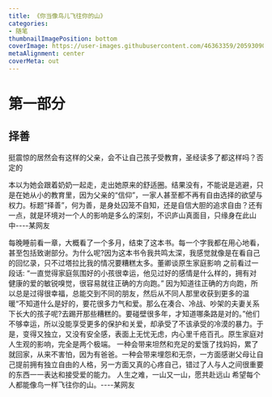 ```yaml
---
title: 《你当像鸟儿飞往你的山》
categories: 
- 随笔
thumbnailImagePosition: bottom
coverImage: https://user-images.githubusercontent.com/46363359/205930907-b9d33212-b444-41e7-b404-f4919ef56fa0.jpg
metaAlignment: center
coverMeta: out
---
```


# 第一部分

## 择善

挺震惊的居然会有这样的父亲，会不让自己孩子受教育，圣经读多了都这样吗？否定的

本以为她会跟着奶奶一起走，走出她原来的舒适圈。结果没有，不能说是逃避，只是在她从小的教育里，因为父亲的“信仰”，一家人甚至都不再有自由选择的欲望与权力。标题“择善”，何为善，是身处囚笼不自知，还是自信大胆的追求自由？还有一点，就是环境对一个人的影响是多么的深刻，不识庐山真面目，只缘身在此山中----某网友

每晚睡前看一章，大概看了一个多月，结束了这本书。每一个字我都在用心地看，甚至包括致谢部分。为什么呢?因为这本书令我共鸣太深，我感觉就像是在看自己的回忆录，只不过塔拉比我的情况要糟糕太多。董卿谈原生家庭影响 之前看过一段话: “一直觉得家庭氛围好的小孩很幸运，他见过好的感情是什么样的，拥有对健康的爱的敏锐嗅觉，很容易就往正确的方向跑。” 因为知道往正确的方向跑，所以总是过得很幸福，总能交到不同的朋友，然后从不同人那里收获到更多的温暖“不知道什么是好的，要花很多力气和爱。那么在凑合、冷战、吵架的夫妻关系下长大的孩子呢?去踢开那些糟糕的。要碰壁很多年，才知道哪条路是对的。”他们不够幸运，所以没能享受更多的保护和关爱，却承受了不该承受的冷漠的暴力。于是，变得又独立，又没有安全感，表面上无忧无虑，内心里千疮百孔。原生家庭对人生观的影响，完全是两个极端。 一种会带来坦然和充足的爱饿了找妈妈，累了就回家，从来不害怕，因为有爸爸。一种会带来埋怨和无奈，一方面感谢父母让自己提前拥有独立自由的人格，另一方面又真的心疼自己，错过了人与人之间很重要的东西一一表达和接受爱的能力。 人生之难，一山又一山，愿共赴远山 希望每个人都能像鸟一样飞往你的山。----某网友